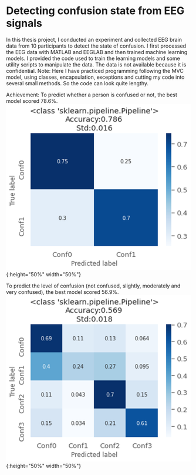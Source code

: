 # Detecting confusion state from EEG signals
 In this thesis project, I conducted an experiment and collected EEG brain data from 10 participants to detect the state of confusion. I first processed the EEG data with MATLAB and EEGLAB and then trained machine learning models. I provided the code used to train the learning models and some utility scripts to manipulate the data. The data is not available because it is confidential.
 Note: Here I have practiced programming following the MVC model, using classes, encapsulation, exceptions and cutting my code into several small methods. So the code can look quite lengthy.
 
Achievement:
To predict whether a person is confused or not, the best model scored 78.6%. 
![alt text](https://github.com/carodak/DetectingConfusion/blob/main/DetectingConfusion/pictures/2conf.png){:height="50%" width="50%"}

To predict the level of confusion (not confused, slightly, moderately and very confused), the best model scored 56.9%.
![alt text](https://github.com/carodak/DetectingConfusion/blob/main/DetectingConfusion/pictures/4conf.png){:height="50%" width="50%"}
